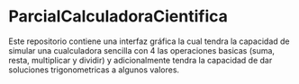 # ParcialCalculadoraCientifica
Este repositorio contiene una interfaz gráfica la cual tendra la capacidad de simular una cualculadora sencilla con 4 las operaciones basicas (suma, resta, multiplicar y dividir) y adicionalmente tendra la capacidad de dar soluciones trigonometricas a algunos valores.
